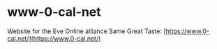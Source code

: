 # www-0-cal-net
Website for the Eve Online alliance Same Great Taste: [https://www.0-cal.net/](https://www.0-cal.net/)
